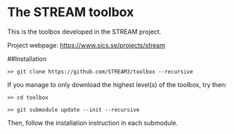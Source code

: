 # The STREAM toolbox
This is the toolbox developed in the STREAM project.

Project webpage: https://www.sics.se/projects/stream

##Installation

`>> git clone https://github.com/STREAM3/toolbox --recursive`

If you manage to only download the highest level(s) of the toolbox, try then:

`>> cd toolbox`

`>> git submodule update --init --recursive`

Then, follow the installation instruction in each submodule.
